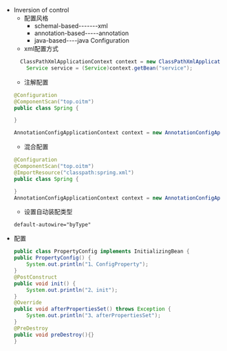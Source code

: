 - Inversion of control 
    - 配置风格
        - schemal-based-------xml
        - annotation-based-----annotation
        - java-based----java Configuration
    - xml配置方式
    ```java
      ClassPathXmlApplicationContext context = new ClassPathXmlApplicationContext("classpath:spring.xml");
        Service service = (Service)context.getBean("service");
    ```
    - 注解配置
    ```java
    @Configuration
    @ComponentScan("top.oitm")
    public class Spring {
    
    }
    
    AnnotationConfigApplicationContext context = new AnnotationConfigApplicationContext(Spring.class);
    ```
    - 混合配置
    ```java
    @Configuration
    @ComponentScan("top.oitm")
    @ImportResource("classpath:spring.xml")
    public class Spring {
    
    }    
    AnnotationConfigApplicationContext context = new AnnotationConfigApplicationContext(Spring.class);
    ```
    - 设置自动装配类型
    ```
    default-autowire="byType"
    ``` 
- 配置
    ```java
    public class PropertyConfig implements InitializingBean {
    public PropertyConfig() {
        System.out.println("1、ConfigProperty");
    }
    @PostConstruct
    public void init() {
        System.out.println("2、init");
    }
    @Override
    public void afterPropertiesSet() throws Exception {
        System.out.println("3、afterPropertiesSet");
    }
    @PreDestroy
    public void preDestroy(){}
    }
    ```